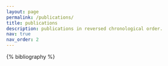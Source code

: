```yaml
---
layout: page
permalink: /publications/
title: publications
description: publications in reversed chronological order. 
nav: true
nav_order: 2
---
```


<!-- _pages/publications.md -->
<div class="publications">

{% bibliography %}

</div>
